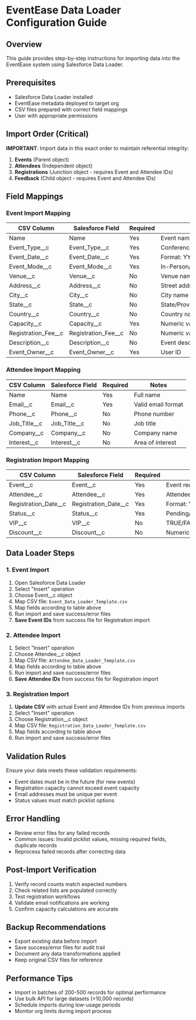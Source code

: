 # EventEase Data Loader Configuration Guide

## Overview
This guide provides step-by-step instructions for importing data into the EventEase system using Salesforce Data Loader.

## Prerequisites
- Salesforce Data Loader installed
- EventEase metadata deployed to target org
- CSV files prepared with correct field mappings
- User with appropriate permissions

## Import Order (Critical)
**IMPORTANT**: Import data in this exact order to maintain referential integrity:

1. **Events** (Parent object)
2. **Attendees** (Independent object)
3. **Registrations** (Junction object - requires Event and Attendee IDs)
4. **Feedback** (Child object - requires Event and Attendee IDs)

## Field Mappings

### Event Import Mapping
| CSV Column | Salesforce Field | Required | Notes |
|------------|------------------|----------|-------|
| Name | Name | Yes | Event name |
| Event_Type__c | Event_Type__c | Yes | Conference/Summit/Workshop/Launch/Networking |
| Event_Date__c | Event_Date__c | Yes | Format: YYYY-MM-DD |
| Event_Mode__c | Event_Mode__c | Yes | In-Person/Virtual/Hybrid |
| Venue__c | Venue__c | No | Venue name |
| Address__c | Address__c | No | Street address |
| City__c | City__c | No | City name |
| State__c | State__c | No | State/Province |
| Country__c | Country__c | No | Country name |
| Capacity__c | Capacity__c | Yes | Numeric value |
| Registration_Fee__c | Registration_Fee__c | No | Numeric value |
| Description__c | Description__c | No | Event description |
| Event_Owner__c | Event_Owner__c | Yes | User ID |

### Attendee Import Mapping
| CSV Column | Salesforce Field | Required | Notes |
|------------|------------------|----------|-------|
| Name | Name | Yes | Full name |
| Email__c | Email__c | Yes | Valid email format |
| Phone__c | Phone__c | No | Phone number |
| Job_Title__c | Job_Title__c | No | Job title |
| Company__c | Company__c | No | Company name |
| Interest__c | Interest__c | No | Area of interest |

### Registration Import Mapping
| CSV Column | Salesforce Field | Required | Notes |
|------------|------------------|----------|-------|
| Event__c | Event__c | Yes | Event record ID |
| Attendee__c | Attendee__c | Yes | Attendee record ID |
| Registration_Date__c | Registration_Date__c | Yes | Format: YYYY-MM-DD |
| Status__c | Status__c | Yes | Pending/Confirmed/Cancelled |
| VIP__c | VIP__c | No | TRUE/FALSE |
| Discount__c | Discount__c | No | Numeric percentage |

## Data Loader Steps

### 1. Event Import
1. Open Salesforce Data Loader
2. Select "Insert" operation
3. Choose Event__c object
4. Map CSV file: `Event_Data_Loader_Template.csv`
5. Map fields according to table above
6. Run import and save success/error files
7. **Save Event IDs** from success file for Registration import

### 2. Attendee Import
1. Select "Insert" operation
2. Choose Attendee__c object
3. Map CSV file: `Attendee_Data_Loader_Template.csv`
4. Map fields according to table above
5. Run import and save success/error files
6. **Save Attendee IDs** from success file for Registration import

### 3. Registration Import
1. **Update CSV** with actual Event and Attendee IDs from previous imports
2. Select "Insert" operation
3. Choose Registration__c object
4. Map CSV file: `Registration_Data_Loader_Template.csv`
5. Map fields according to table above
6. Run import and save success/error files

## Validation Rules
Ensure your data meets these validation requirements:
- Event dates must be in the future (for new events)
- Registration capacity cannot exceed event capacity
- Email addresses must be unique per event
- Status values must match picklist options

## Error Handling
- Review error files for any failed records
- Common issues: Invalid picklist values, missing required fields, duplicate records
- Reprocess failed records after correcting data

## Post-Import Verification
1. Verify record counts match expected numbers
2. Check related lists are populated correctly
3. Test registration workflows
4. Validate email notifications are working
5. Confirm capacity calculations are accurate

## Backup Recommendations
- Export existing data before import
- Save success/error files for audit trail
- Document any data transformations applied
- Keep original CSV files for reference

## Performance Tips
- Import in batches of 200-500 records for optimal performance
- Use bulk API for large datasets (>10,000 records)
- Schedule imports during low-usage periods
- Monitor org limits during import process
